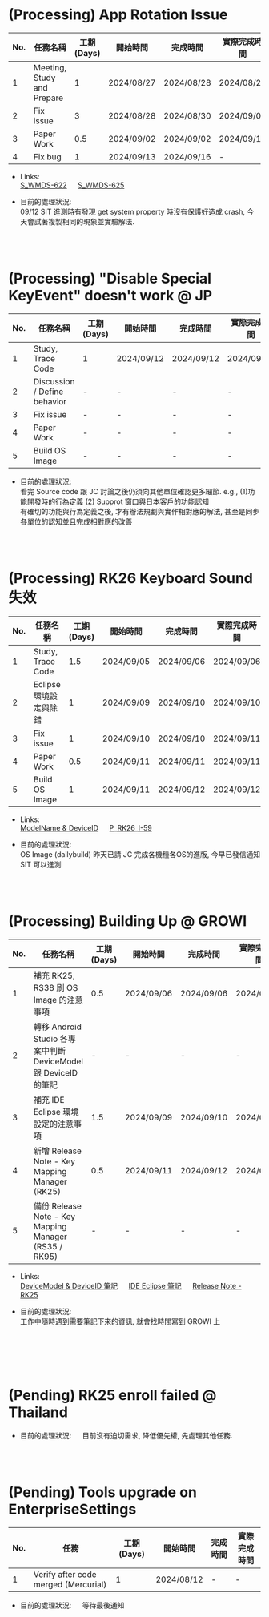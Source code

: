 # (Processing) App Rotation Issue
| No. | 任務名稱                   | 工期 (Days) | 開始時間   | 完成時間   | 實際完成時間 |
| --- | -------------------------- | ----------- | ---------- | ---------- | ------------ |
| 1   | Meeting, Study and Prepare | 1           | 2024/08/27 | 2024/08/28 | 2024/08/28   |
| 2   | Fix issue                  | 3           | 2024/08/28 | 2024/08/30 | 2024/09/02   |
| 3   | Paper Work                 | 0.5         | 2024/09/02 | 2024/09/02 | 2024/09/11   |
| 4   | Fix bug                    | 1           | 2024/09/13 | 2024/09/16 | -            |

- Links:</br>
[S_WMDS-622](https://jira.cipherlab.com.tw/browse/S_WMDS-622) &emsp;
[S_WMDS-625](https://jira.cipherlab.com.tw/browse/S_WMDS-625)

- 目前的處理狀況:  
09/12 SIT 進測時有發現 get system property 時沒有保護好造成 crash, 今天會試著複製相同的現象並實驗解法.
</br>
</br>

# (Processing) "Disable Special KeyEvent" doesn't work @ JP
| No. | 任務名稱                         | 工期 (Days) | 開始時間   | 完成時間   | 實際完成時間 |
| --- | ------------------------------- | ----------- | ---------- | ---------- | ------------ |
| 1   | Study, Trace Code               | 1           | 2024/09/12 | 2024/09/12 | 2024/09/12   |
| 2   | Discussion / Define behavior    | -           | -          | -          | -            |
| 3   | Fix issue                       | -           | -          | -          | -            |
| 4   | Paper Work                      | -           | -          | -          | -            |
| 5   | Build OS Image                  | -           | -          | -          | -            |

- 目前的處理狀況:  
看完 Source code 跟 JC 討論之後仍須向其他單位確認更多細節. e.g., (1)功能開發時的行為定義 (2) Supprot 窗口與日本客戶的功能認知  
有確切的功能與行為定義之後, 才有辦法規劃與實作相對應的解法, 甚至是同步各單位的認知並且完成相對應的改善
</br>
</br>

# (Processing) RK26 Keyboard Sound 失效
| No. | 任務名稱                         | 工期 (Days) | 開始時間   | 完成時間   | 實際完成時間 |
| --- | ------------------------------- | ----------- | ---------- | ---------- | ------------ |
| 1   | Study, Trace Code               | 1.5         | 2024/09/05 | 2024/09/06 | 2024/09/06   |
| 2   | Eclipse 環境設定與除錯            | 1           | 2024/09/09 | 2024/09/10 | 2024/09/10   |
| 3   | Fix issue                       | 1           | 2024/09/10 | 2024/09/10 | 2024/09/11   |
| 4   | Paper Work                      | 0.5         | 2024/09/11 | 2024/09/11 | 2024/09/11   |
| 5   | Build OS Image                  | 1           | 2024/09/11 | 2024/09/12 | 2024/09/12   |

- Links:</br>
[ModelName & DeviceID](https://github.com/casparchen1985/PublicRepos/blob/main/ModelAndDeviceIDUsage.md) &emsp; 
[P_RK26_I-59](https://jira.cipherlab.com.tw/browse/P_RK26_I-59)

- 目前的處理狀況:  
OS Image (dailybuild) 昨天已請 JC 完成各機種各OS的進版, 今早已發信通知 SIT 可以進測
</br>
</br>

# (Processing) Building Up @ GROWI
| No. | 任務名稱                                                     | 工期 (Days) | 開始時間   | 完成時間   | 實際完成時間 |
| --- | ----------------------------------------------------------- | ----------- | ---------- | ---------- | ------------ |
| 1   | 補充 RK25, RS38 刷 OS Image 的注意事項                          | 0.5         | 2024/09/06 | 2024/09/06 | 2024/09/06   |
| 2   | 轉移 Android Studio 各專案中判斷 DeviceModel 跟 DeviceID 的筆記 | -           | -          | -          | -            |
| 3   | 補充 IDE Eclipse 環境設定的注意事項                            | 1.5         | 2024/09/09 | 2024/09/10 | 2024/09/10   |
| 4   | 新增 Release Note - Key Mapping Manager (RK25)              | 0.5         | 2024/09/11 | 2024/09/12 | 2024/09/12   |
| 5   | 備份 Release Note - Key Mapping Manager (RS35 / RK95)       | -           | -          | -          | -            |

- Links:</br>
[DeviceModel & DeviceID 筆記](http://192.168.8.100:12000/66dfac95e29b20ef8a0ab3f9) &emsp;
[IDE Eclipse 筆記](http://192.168.8.100:12000/66dfaa51e29b20ef8a0aad5) &emsp;
[Release Note - RK25](http://192.168.8.100:12000/66e11320e29b20ef8a0af91f)

- 目前的處理狀況:  
工作中隨時遇到需要筆記下來的資訊, 就會找時間寫到 GROWI 上
</br>
</br>
</br>
</br> 


# (Pending) RK25 enroll failed @ Thailand
- 目前的處理狀況: &emsp; 目前沒有迫切需求, 降低優先權, 先處理其他任務.
</br>
</br>

# (Pending) Tools upgrade on EnterpriseSettings
| No. | 任務                                 | 工期 (Days) | 開始時間   | 完成時間   | 實際完成時間 |
| --- | ------------------------------------ | ----------- | ---------- | ---------- | ------------ |
| 1   | Verify after code merged (Mercurial) | 1           | 2024/08/12 | -          | -            |

- 目前的處理狀況: &emsp; 等待最後通知
